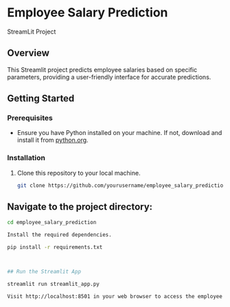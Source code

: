 # Employee Salary Prediction
StreamLit Project
## Overview
This Streamlit project predicts employee salaries based on specific parameters, providing a user-friendly interface for accurate predictions.

## Getting Started

### Prerequisites
- Ensure you have Python installed on your machine. If not, download and install it from [python.org](https://www.python.org/).

### Installation
1. Clone this repository to your local machine.
   ```bash
   git clone https://github.com/yourusername/employee_salary_prediction.git


## Navigate to the project directory: 
```bash
cd employee_salary_prediction

Install the required dependencies.

pip install -r requirements.txt



## Run the Streamlit App

streamlit run streamlit_app.py

Visit http://localhost:8501 in your web browser to access the employee salary prediction app.


